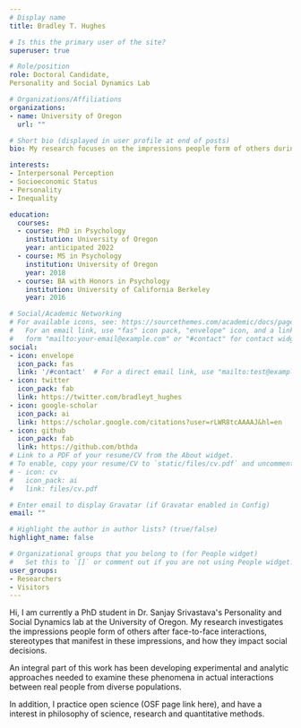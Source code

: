 ```yaml
---
# Display name
title: Bradley T. Hughes

# Is this the primary user of the site?
superuser: true

# Role/position
role: Doctoral Candidate,  
Personality and Social Dynamics Lab

# Organizations/Affiliations
organizations:
- name: University of Oregon
  url: ""

# Short bio (displayed in user profile at end of posts)
bio: My research focuses on the impressions people form of others during initial encounters and the contexts that lead to accuracy and bias

interests:
- Interpersonal Perception
- Socioeconomic Status
- Personality
- Inequality

education:
  courses:
  - course: PhD in Psychology
    institution: University of Oregon
    year: anticipated 2022
  - course: MS in Psychology
    institution: University of Oregon
    year: 2018
  - course: BA with Honors in Psychology
    institution: University of California Berkeley
    year: 2016

# Social/Academic Networking
# For available icons, see: https://sourcethemes.com/academic/docs/page-builder/#icons
#   For an email link, use "fas" icon pack, "envelope" icon, and a link in the
#   form "mailto:your-email@example.com" or "#contact" for contact widget.
social:
- icon: envelope
  icon_pack: fas
  link: '/#contact'  # For a direct email link, use "mailto:test@example.org".
- icon: twitter
  icon_pack: fab
  link: https://twitter.com/bradleyt_hughes
- icon: google-scholar
  icon_pack: ai
  link: https://scholar.google.com/citations?user=rLWR8tcAAAAJ&hl=en
- icon: github
  icon_pack: fab
  link: https://github.com/bthda
# Link to a PDF of your resume/CV from the About widget.
# To enable, copy your resume/CV to `static/files/cv.pdf` and uncomment the lines below.
# - icon: cv
#   icon_pack: ai
#   link: files/cv.pdf

# Enter email to display Gravatar (if Gravatar enabled in Config)
email: ""

# Highlight the author in author lists? (true/false)
highlight_name: false

# Organizational groups that you belong to (for People widget)
#   Set this to `[]` or comment out if you are not using People widget.
user_groups:
- Researchers
- Visitors
---
```


Hi, I am currently a PhD student in Dr. Sanjay Srivastava's Personality and Social Dynamics lab at the University of Oregon. My research investigates the impressions people form of others after face-to-face interactions, stereotypes that manifest in these impressions, and how they impact social decisions.

An integral part of this work has been developing experimental and analytic approaches needed to examine these phenomena in actual interactions between real people from diverse populations.

In addition, I practice open science (OSF page link here), and have a interest in philosophy of science, research and quantitative methods.


